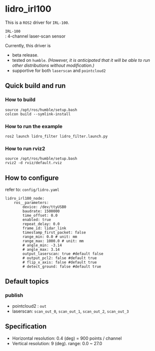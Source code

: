 # lidro_irl100

This is a `ROS2` driver for `IRL-100`.

`IRL-100`  
: 4-channel laser-scan sensor

Currently, this driver is
- beta release.
- tested on `humble`.
_(However, it is anticipated that it will be able to run other distributions without modification.)_
- supportive for both `laserscan` and `pointcloud2`

## Quick build and run

### How to build
```
source /opt/ros/humble/setup.bash
colcon build --symlink-install
```

### How to run the example
```
ros2 launch lidro_filter lidro_filter.launch.py
```

### How to run rviz2
```
source /opt/ros/humble/setup.bash
rviz2 -d rviz/default.rviz
```

## How to configure

refer to: `config/lidro.yaml`
```
lidro_irl100_node:
    ros__parameters:
        device: /dev/ttyUSB0
        baudrate: 1500000
        time_offset: 0.0
        enabled: true
        repeat_delay: 0.0
        frame_id: lidar_link
        timestamp_first_packet: false
        range_min: 0.0 # unit: mm
        range_max: 1000.0 # unit: mm
        # angle_min: -3.14
        # angle_max: 3.14
        output_laserscan: true #default false
        # output_pcl2: false #default true
        # flip_x_axis: false #default true
        # detect_ground: false #default true
```

## Default topics
### publish
- pointcloud2 : `out`
- laserscan: `scan_out_0`, `scan_out_1`, `scan_out_2`, `scan_out_3`

## Specification
- Horizontal resolution: 0.4 (deg) = 900 points / channel
- Vertical resolution: 9 (deg). range: 0.0 ~ 27.0
